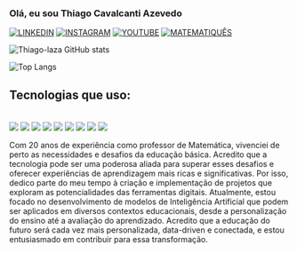 ### Olá, eu sou Thiago Cavalcanti Azevedo

[![LINKEDIN](https://img.shields.io/badge/LinkedIn-0077B5?style=for-the-badge&logo=linkedin&logoColor=white)](https://www.linkedin.com/in/thiago-cavalcanti-azevedo-485424251/)
[![INSTAGRAM](https://img.shields.io/badge/Instagram-E4405F?style=for-the-badge&logo=instagram&logoColor=white)](https://www.instagram.com/lazah.xyz?igsh=bXByeDdlMzRmOTc2)
[![YOUTUBE](https://img.shields.io/badge/YouTube-FF0000?style=for-the-badge&logo=youtube&logoColor=white)](https://www.youtube.com/@lazah.xyz1)
[![MATEMATIQUÊS](https://img.shields.io/badge/Discord-5865F2.svg?style=for-the-badge&logo=Discord&logoColor=white)](https://discord.gg/2QNwGrfe)

![Thiago-laza GitHub stats](https://github-readme-stats.vercel.app/api?username=thiago-laza&show_icons=true&theme=dracula)


![Top Langs](https://github-readme-stats.vercel.app/api/top-langs/?username=thiago-laza&langs_count=8)
## Tecnologias que uso:

<div style="display: inline_block"><br>
    <img align="center" src="https://img.shields.io/badge/Python-3776AB.svg?style=for-the-badge&logo=Python&logoColor=white"/>
    <img align="center" src="https://img.shields.io/badge/Linux-FCC624.svg?style=for-the-badge&logo=Linux&logoColor=black"/>
    <img align="center" src="https://img.shields.io/badge/Spring-6DB33F.svg?style=for-the-badge&logo=Spring&logoColor=white"/>
    <img align="center" src="https://img.shields.io/badge/Java-ED8B00?style=for-the-badge&logo=openjdk&logoColor=white"/>
    <img align="center" src="https://img.shields.io/badge/MySQL-4479A1.svg?style=for-the-badge&logo=MySQL&logoColor=white"/>
    <img align="center" src="https://img.shields.io/badge/Ollama-000000.svg?style=for-the-badge&logo=Ollama&logoColor=white"/>
    <img align="center" src="https://img.shields.io/badge/JavaScript-F7DF1E.svg?style=for-the-badge&logo=JavaScript&logoColor=black"/>
    <img align="center" src="https://img.shields.io/badge/HTML5-E34F26.svg?style=for-the-badge&logo=HTML5&logoColor=white"/>
    <img align="center" src="https://img.shields.io/badge/CSS3-1572B6.svg?style=for-the-badge&logo=CSS3&logoColor=white"/>

</div><br>
Com 20 anos de experiência como professor de Matemática, vivenciei de perto as necessidades e desafios da educação básica. Acredito que a tecnologia pode ser uma poderosa aliada para superar esses desafios e oferecer experiências de aprendizagem mais ricas e significativas. Por isso, dedico parte do meu tempo à criação e implementação de projetos que exploram as potencialidades das ferramentas digitais. Atualmente, estou focado no desenvolvimento de modelos de Inteligência Artificial que podem ser aplicados em diversos contextos educacionais, desde a personalização do ensino até a avaliação do aprendizado. Acredito que a educação do futuro será cada vez mais personalizada, data-driven e conectada, e estou entusiasmado em contribuir para essa transformação.
